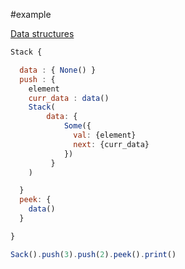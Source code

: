 #example


[Data structures](https://www.qdbplang.org/docs/examples#:~:text=str%20Print.-,Data%20Structures,-All%20of%20the)

```js
Stack {

  data : { None() }
  push : {
    element
    curr_data : data()
    Stack(
        data: {
            Some({
              val: {element}
              next: {curr_data}
            })
         }
    )

  }
  peek: {
    data()
  }

}

Sack().push(3).push(2).peek().print()
```
